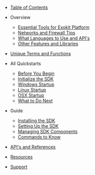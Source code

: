 * [Table of Contents](tableofcontents.md)

* Overview

  * [Essential Tools for Exokit Platform](tools.md)
  * [Networks and Firewall Tips](firewall.md)
  * [What Languages to Use and API's](languageapi.md)
  * [Other Features and Libraries](features.md)

* [Unique Terms and Functions](termsandfunctions.md)

* All Quickstarts
  * [Before You Begin](byb.md)
  * [Initialize the SDK](sdkstart.md)
  * [Windows Startup](windows.md)
  * [Linux Startup](linux.md)
  * [OSX Startup](osx.md)
  * [What to Do Next](nextstep.md)

* Guide

  * [Installing the SDK](installsdk.md)
  * [Setting Up the SDK](sdksetup.md)
  * [Managing SDK Components](managesdk.md)
  * [Commands to Know](commands.md)

* [API's and References](apiref.md)

* [Resources](resources.md)

* [Support](supportlinks.md)
